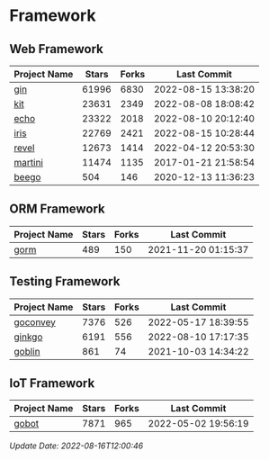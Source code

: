 # Framework

## Web Framework
| Project Name | Stars | Forks | Last Commit |
| ------------ | ----- | ----- | ----------- |
| [gin](https://github.com/gin-gonic/gin) | 61996 | 6830 | 2022-08-15 13:38:20 |
| [kit](https://github.com/go-kit/kit) | 23631 | 2349 | 2022-08-08 18:08:42 |
| [echo](https://github.com/labstack/echo) | 23322 | 2018 | 2022-08-10 20:12:40 |
| [iris](https://github.com/kataras/iris) | 22769 | 2421 | 2022-08-15 10:28:44 |
| [revel](https://github.com/revel/revel) | 12673 | 1414 | 2022-04-12 20:53:30 |
| [martini](https://github.com/go-martini/martini) | 11474 | 1135 | 2017-01-21 21:58:54 |
| [beego](https://github.com/astaxie/beego) | 504 | 146 | 2020-12-13 11:36:23 |

## ORM Framework
| Project Name | Stars | Forks | Last Commit |
| ------------ | ----- | ----- | ----------- |
| [gorm](https://github.com/jinzhu/gorm) | 489 | 150 | 2021-11-20 01:15:37 |

## Testing Framework
| Project Name | Stars | Forks | Last Commit |
| ------------ | ----- | ----- | ----------- |
| [goconvey](https://github.com/smartystreets/goconvey) | 7376 | 526 | 2022-05-17 18:39:55 |
| [ginkgo](https://github.com/onsi/ginkgo) | 6191 | 556 | 2022-08-10 17:17:35 |
| [goblin](https://github.com/franela/goblin) | 861 | 74 | 2021-10-03 14:34:22 |

## IoT Framework
| Project Name | Stars | Forks | Last Commit |
| ------------ | ----- | ----- | ----------- |
| [gobot](https://github.com/hybridgroup/gobot) | 7871 | 965 | 2022-05-02 19:56:19 |

*Update Date: 2022-08-16T12:00:46*